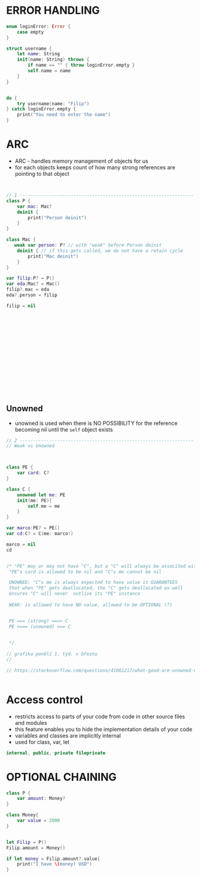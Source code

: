 # ERROR HANDLING

```swift
enum loginError: Error {
    case empty
}

struct username {
    let name: String
    init(name: String) throws {
        if name == "" { throw loginError.empty }
        self.name = name
    }
}


do {
    try username(name: "Filip")
} catch loginError.empty {
    print("You need to enter the name")
}

```



# ARC
* ARC - handles memory management of objects for us
* for each objects keeps count of how many strong references are pointing to that object

```swift


// 1 -----------------------------------------------------------------
class P {
    var mac: Mac?
    deinit {
        print("Person deinit")
    }
}

class Mac {
   weak var person: P? // with "weak" before Person deinit
    deinit { // if this gets called, we do not have a retain cycle
        print("Mac deinit")
    }
}

var filip:P? = P()
var eda:Mac? = Mac()
filip?.mac = eda
eda?.person = filip

filip = nil


















```


## Unowned
* unowned is used when there is NO POSSIBILITY for the reference becoming nil until the ```self``` object exists

```swift
// 2 -----------------------------------------------------------------
// Weak vs Unowned



class PE {
    var card: C?
}

class C {
    unowned let me: PE
    init(me: PE){
        self.me = me
    }
}

var marco:PE? = PE()
var cd:C? = C(me: marco!)

marco = nil
cd


/* "PE" may or may not have "C", but a "C" will always be associted with PE
 "PE"s card is allowed to be nil and "C"s me cannot be nil

 UNOWNED: "C"s me is always expected to have value it GUARANTEES
 that when "PE" gets deallocated, the "C" gets deallocated as well
 ensures "C" will never  outlive its "PE" instance
 
 WEAK: is allowed to have NO value, allowed to be OPTIONAL (?)


 PE === (strong) ===> C
 PE <=== (unowned) === C
 
 
 */

// grafika ponělí 1. týd. v březnu
//

// https://stackoverflow.com/questions/41061217/what-good-are-unowned-references



```




# Access control
* restricts access to parts of your code from code in other source files and modules
* this feature enables you to hide the implementation details of your code
* variables and classes are implicitly internal
* used for class, var, let
```swift
internal, public, private fileprivate
```


# OPTIONAL CHAINING
```swift
class P {
    var amount: Money?
}

class Money{
    var value = 2000
}


let Filip = P()
Filip.amount = Money()

if let money = Filip.amount?.value{
    print("I have \(money) USD")
}
```



